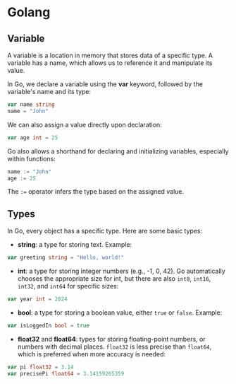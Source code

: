 # Golang

## Variable

A variable is a location in memory that stores data of a specific type. A variable has a name, which allows us to reference it and manipulate its value.

In Go, we declare a variable using the **var** keyword, followed by the variable's name and its type:

```go
var name string
name = "John"
```
We can also assign a value directly upon declaration:
```go
var age int = 25
```
Go also allows a shorthand for declaring and initializing variables, especially within functions:
```go
name := "John"
age := 25
```
The ```:=``` operator infers the type based on the assigned value.

## Types
In Go, every object has a specific type. Here are some basic types:

- **string**: a type for storing text. Example:
```go
var greeting string = "Hello, world!"
```
- **int**: a type for storing integer numbers (e.g., -1, 0, 42). Go automatically chooses the appropriate size for int, but there are also ```int8```, ```int16```, ```int32```, and ```int64``` for specific sizes:

```go
var year int = 2024
```
- **bool**: a type for storing a boolean value, either ```true``` or ```false```. Example:
```go
var isLoggedIn bool = true
```
- **float32** and **float64**: types for storing floating-point numbers, or numbers with decimal places. ```float32``` is less precise than ```float64```, which is preferred when more accuracy is needed:
```go
var pi float32 = 3.14
var precisePi float64 = 3.14159265359
```


